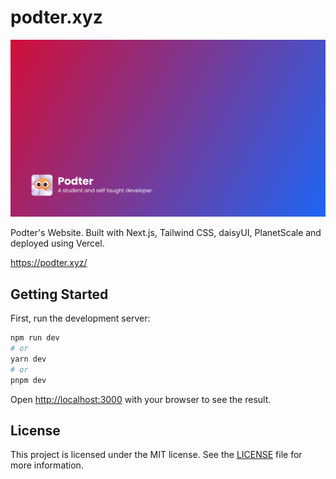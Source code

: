 # podter.xyz

![A student and self taught developer from Thailand.](public/og-bg.png)

Podter's Website. Built with Next.js, Tailwind CSS, daisyUI, PlanetScale and deployed using Vercel.

https://podter.xyz/

## Getting Started

First, run the development server:

```bash
npm run dev
# or
yarn dev
# or
pnpm dev
```

Open [http://localhost:3000](http://localhost:3000) with your browser to see the result.

## License

This project is licensed under the MIT license. See the [LICENSE](LICENSE) file for more information.
